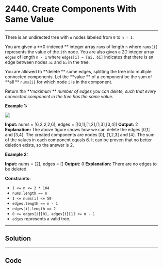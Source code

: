 # 2440. Create Components With Same Value

---

There is an undirected tree with `n` nodes labeled from `0` to `n - 1`.

You are given a **0-indexed ** integer array `nums` of length `n` where `nums[i]` represents the value of the `ith` node. You are also given a 2D integer array `edges` of length `n - 1` where `edges[i] = [ai, bi]` indicates that there is an edge between nodes `ai` and `bi` in the tree.

You are allowed to **delete ** some edges, splitting the tree into multiple connected components. Let the **value ** of a component be the sum of **all ** `nums[i]` for which node `i` is in the component.

Return _the **maximum ** number of edges you can delete, such that every connected component in the tree has the same value._

 

**Example 1:**

![](https://assets.leetcode.com/uploads/2022/08/26/diagramdrawio.png)


**Input:** nums = [6,2,2,2,6], edges = [[0,1],[1,2],[1,3],[3,4]] 
**Output:** 2 
**Explanation:** The above figure shows how we can delete the edges [0,1] and [3,4]. The created components are nodes [0], [1,2,3] and [4]. The sum of the values in each component equals 6. It can be proven that no better deletion exists, so the answer is 2.


**Example 2:**


**Input:** nums = [2], edges = []
**Output:** 0
**Explanation:** There are no edges to be deleted.


 

**Constraints:**

  * `1 <= n <= 2 * 104`
  * `nums.length == n`
  * `1 <= nums[i] <= 50`
  * `edges.length == n - 1`
  * `edges[i].length == 2`
  * `0 <= edges[i][0], edges[i][1] <= n - 1`
  * `edges` represents a valid tree.

---

## Solution



---

## Code
```python


```
